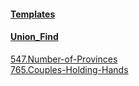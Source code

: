 #### [Templates](https://github.com/xl69/LeetCode/tree/main/Templates)

#### [Union_Find](https://github.com/xl69/LeetCode/tree/main/Union_Find)
[547.Number-of-Provinces](https://github.com/xl69/LeetCode/tree/main/Union_Find/547.Number-of-Provinces)  
[765.Couples-Holding-Hands](https://github.com/xl69/LeetCode/tree/main/Union_Find/765.Couples-Holding-Hands)
